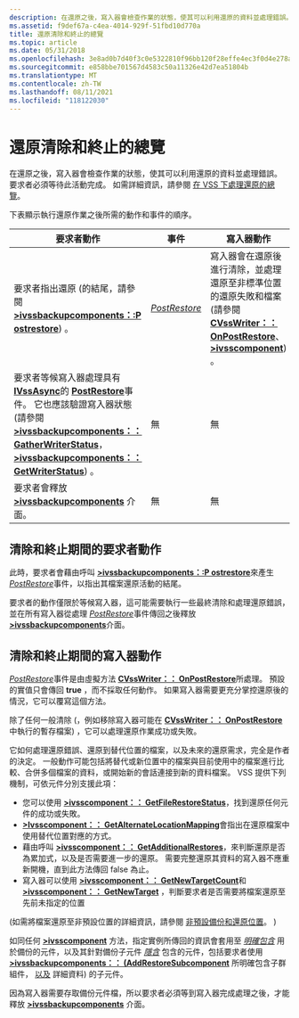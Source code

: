 ```yaml
---
description: 在還原之後，寫入器會檢查作業的狀態，使其可以利用還原的資料並處理錯誤。
ms.assetid: f9def67a-c4ea-4014-929f-51fbd10d770a
title: 還原清除和終止的總覽
ms.topic: article
ms.date: 05/31/2018
ms.openlocfilehash: 3e8ad0b7d40f3c0e5322810f96bb120f28effe4ec3f0d4e278af924962713b2c
ms.sourcegitcommit: e858bbe701567d4583c50a11326e42d7ea51804b
ms.translationtype: MT
ms.contentlocale: zh-TW
ms.lasthandoff: 08/11/2021
ms.locfileid: "118122030"
---
```

# <a name="overview-of-restore-clean-up-and-termination"></a>還原清除和終止的總覽

在還原之後，寫入器會檢查作業的狀態，使其可以利用還原的資料並處理錯誤。 要求者必須等待此活動完成。 如需詳細資訊，請參閱 [在 VSS 下處理還原的總覽](overview-of-processing-a-restore-under-vss.md)。

下表顯示執行還原作業之後所需的動作和事件的順序。



| 要求者動作                                                                                                                                                                                                                                                                                                                                                              | 事件                                                           | 寫入器動作                                                                                                                                                                                                                                      |
|-------------------------------------------------------------------------------------------------------------------------------------------------------------------------------------------------------------------------------------------------------------------------------------------------------------------------------------------------------------------------------|-----------------------------------------------------------------|----------------------------------------------------------------------------------------------------------------------------------------------------------------------------------------------------------------------------------------------------|
| 要求者指出還原 (的結尾，請參閱 [**>ivssbackupcomponents：:P ostrestore**](/windows/desktop/api/VsBackup/nf-vsbackup-ivssbackupcomponents-postrestore)) 。                                                                                                                                                                                                                                           | [*PostRestore*](vssgloss-p.md) | 寫入器會在還原後進行清除，並處理還原至非標準位置的還原失敗和檔案 (請參閱 [**CVssWriter：： OnPostRestore**](/windows/desktop/api/VsWriter/nf-vswriter-cvsswriter-onpostrestore)、 [**>ivsscomponent**](/windows/desktop/api/VsWriter/nl-vswriter-ivsscomponent)) 。 |
| 要求者等候寫入器處理具有 [**IVssAsync**](/windows/desktop/api/Vss/nn-vss-ivssasync)的 [**PostRestore**](/windows/desktop/api/VsBackup/nf-vsbackup-ivssbackupcomponents-postrestore)事件。 它也應該驗證寫入器狀態 (請參閱 [**>ivssbackupcomponents：： GatherWriterStatus**](/windows/desktop/api/VsBackup/nf-vsbackup-ivssbackupcomponents-gatherwriterstatus)， [**>ivssbackupcomponents：： GetWriterStatus**](/windows/desktop/api/VsBackup/nf-vsbackup-ivssbackupcomponents-getwriterstatus)) 。 | 無                                                            | 無                                                                                                                                                                                                                                               |
| 要求者會釋放 [**>ivssbackupcomponents**](/windows/desktop/api/VsBackup/nl-vsbackup-ivssbackupcomponents) 介面。                                                                                                                                                                                                                                                                                    | 無                                                            | 無                                                                                                                                                                                                                                               |



 

## <a name="requester-actions-during-cleanup-and-termination"></a>清除和終止期間的要求者動作

此時，要求者會藉由呼叫 [**>ivssbackupcomponents：:P ostrestore**](/windows/desktop/api/VsBackup/nf-vsbackup-ivssbackupcomponents-postrestore)來產生 [*PostRestore*](vssgloss-p.md)事件，以指出其檔案還原活動的結尾。

要求者的動作僅限於等候寫入器，這可能需要執行一些最終清除和處理還原錯誤，並在所有寫入器從處理 [*PostRestore*](vssgloss-p.md)事件傳回之後釋放 [**>ivssbackupcomponents**](/windows/desktop/api/VsBackup/nl-vsbackup-ivssbackupcomponents)介面。

## <a name="writer-actions-during-cleanup-and-termination"></a>清除和終止期間的寫入器動作

[*PostRestore*](vssgloss-p.md)事件是由虛擬方法 [**CVssWriter：： OnPostRestore**](/windows/desktop/api/VsWriter/nf-vswriter-cvsswriter-onpostrestore)所處理。 預設的實值只會傳回 **true** ，而不採取任何動作。 如果寫入器需要更充分掌控還原後的情況，它可以覆寫這個方法。

除了任何一般清除 (，例如移除寫入器可能在 [**CVssWriter：： OnPostRestore**](/windows/desktop/api/VsWriter/nf-vswriter-cvsswriter-onpostrestore)中執行的暫存檔案) ，它可以處理還原作業成功或失敗。

它如何處理還原錯誤、還原到替代位置的檔案，以及未來的還原需求，完全是作者的決定。 一般動作可能包括將替代或新位置中的檔案與目前使用中的檔案進行比較、合併多個檔案的資料，或開始新的會話連接到新的資料檔案。 VSS 提供下列機制，可依元件分別支援此項：

-   您可以使用 [**>ivsscomponent：： GetFileRestoreStatus**](/windows/desktop/api/VsWriter/nf-vswriter-ivsscomponent-getfilerestorestatus)，找到還原任何元件的成功或失敗。
-   [**>Ivsscomponent：： GetAlternateLocationMapping**](/windows/desktop/api/VsWriter/nf-vswriter-ivsscomponent-getalternatelocationmapping)會指出在還原檔案中使用替代位置對應的方式。
-   藉由呼叫 [**>ivsscomponent：： GetAdditionalRestores**](/windows/desktop/api/VsWriter/nf-vswriter-ivsscomponent-getadditionalrestores)，來判斷還原是否為累加式，以及是否需要進一步的還原。 需要完整還原其資料的寫入器不應重新開機，直到此方法傳回 false 為止。
-   寫入器可以使用 [**>ivsscomponent：： GetNewTargetCount**](/windows/desktop/api/VsWriter/nf-vswriter-ivsscomponent-getnewtargetcount)和 [**>ivsscomponent：： GetNewTarget**](/windows/desktop/api/VsWriter/nf-vswriter-ivsscomponent-getnewtarget) ，判斷要求者是否需要將檔案還原至先前未指定的位置

 (如需將檔案還原至非預設位置的詳細資訊，請參閱 [非預設備份和還原位置](non-default-backup-and-restore-locations.md)。 ) 

如同任何 [**>ivsscomponent**](/windows/desktop/api/VsWriter/nl-vswriter-ivsscomponent) 方法，指定實例所傳回的資訊會套用至 [*明確包含*](vssgloss-e.md) 用於備份的元件，以及其針對備份子元件 [*隱含*](vssgloss-i.md) 包含的元件，包括要求者使用 [**>ivssbackupcomponents：： (AddRestoreSubcomponent**](/windows/desktop/api/VsBackup/nf-vsbackup-ivssbackupcomponents-addrestoresubcomponent) 所明確包含子群組件， [以及](working-with-selectability-for-restore-and-subcomponents.md) 詳細資料) 的子元件。

因為寫入器需要存取備份元件檔，所以要求者必須等到寫入器完成處理之後，才能釋放 [**>ivssbackupcomponents**](/windows/desktop/api/VsBackup/nl-vsbackup-ivssbackupcomponents) 介面。

 

 



